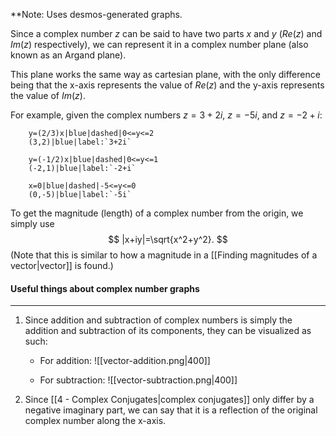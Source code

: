 **Note: Uses desmos-generated graphs.

Since a complex number $z$ can be said to have two parts $x$ and $y$ ($Re(z)$ and $Im(z)$ respectively), we can represent it in a complex number plane (also known as an Argand plane).

This plane works the same way as cartesian plane, with the only difference being that the x-axis represents the value of $Re(z)$ and the y-axis represents the value of $Im(z)$.

For example, given the complex numbers $z=3+2i$, $z=-5i$, and $z=-2+i$:
```desmos-graph
	y=(2/3)x|blue|dashed|0<=y<=2
	(3,2)|blue|label:`3+2i`

	y=(-1/2)x|blue|dashed|0<=y<=1
	(-2,1)|blue|label:`-2+i`

	x=0|blue|dashed|-5<=y<=0
	(0,-5)|blue|label:`-5i`
```

To get the magnitude (length) of a complex number from the origin, we simply use
$$
|x+iy|=\sqrt{x^2+y^2}.
$$
(Note that this is similar to how a magnitude in a [[Finding magnitudes of a vector|vector]] is found.)

#### Useful things about complex number graphs
---
1. Since addition and subtraction of complex numbers is simply the addition and subtraction of its components, they can be visualized as such:
	- For addition:
	![[vector-addition.png|400]]
	
	- For subtraction:
	![[vector-subtraction.png|400]]

2. Since [[4 - Complex Conjugates|complex conjugates]] only differ by a negative imaginary part, we can say that it is a reflection of the original complex number along the x-axis.
